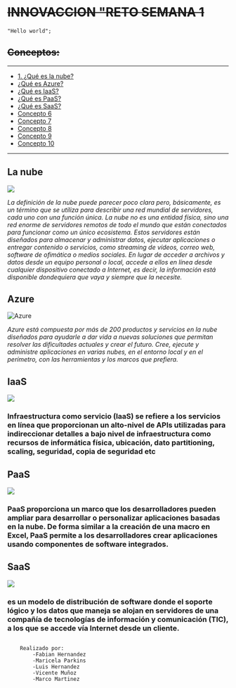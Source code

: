 <!-- HEADINGS-->
# ~~**INNOVACCION "RETO SEMANA 1**~~
    "Hello world";
## ~~Conceptos:~~ 
---
* [1. ¿Qué es la nube?](#la-nube)
* [¿Qué es Azure?](#Azure)
* [¿Qué es IaaS?](#iaas)
* [¿Qué es PaaS?](#paas)
* [¿Qué es SaaS?](#saas)
* [Concepto 6](#)
* [Concepto 7](#)
* [Concepto 8](#)
* [Concepto 9](#)
* [Concepto 10](#)
---
## **La nube**
![](https://www.arsys.es/blog/file/uploads/2019/02/mover-negocio-nube-01.jpg)

*La definición de la nube puede parecer poco clara pero, básicamente, es un término que se utiliza para describir una red mundial de servidores, cada uno con una función única. La nube no es una entidad física, sino una red enorme de servidores remotos de todo el mundo que están conectados para funcionar como un único ecosistema. Estos servidores están diseñados para almacenar y administrar datos, ejecutar aplicaciones o entregar contenido o servicios, como streaming de vídeos, correo web, software de ofimática o medios sociales. En lugar de acceder a archivos y datos desde un equipo personal o local, accede a ellos en línea desde cualquier dispositivo conectado a Internet, es decir, la información está disponible dondequiera que vaya y siempre que la necesite.*
## **Azure**
![Azure](https://www.saviantconsulting.com/images/blog/10-reasons-why-choose-azure-for-your-enterprise.png)

*Azure está compuesta por más de 200 productos y servicios en la nube diseñados para ayudarle a dar vida a nuevas soluciones que permitan resolver las dificultades actuales y crear el futuro. Cree, ejecute y administre aplicaciones en varias nubes, en el entorno local y en el perímetro, con las herramientas y los 
marcos que prefiera.*
## **IaaS**
![](https://encrypted-tbn0.gstatic.com/images?q=tbn:ANd9GcSntVfKvii_s3xsY9yPXAirbeb22lrDL2gefg&usqp=CAU)
### Infraestructura como servicio (IaaS) se refiere a los servicios en línea que proporcionan un alto-nivel de APIs utilizadas para indireccionar detalles a bajo nivel de infraestructura como recursos de informática física, ubicación, dato partitioning, scaling, seguridad, copia de seguridad etc
## **PaaS**
![](https://encrypted-tbn0.gstatic.com/images?q=tbn:ANd9GcSJcrMlE2jpGu8hTOFki6LBiQz_-zfWvonIWg&usqp=CAU)
### PaaS proporciona un marco que los desarrolladores pueden ampliar para desarrollar o personalizar aplicaciones basadas en la nube. De forma similar a la creación de una macro en Excel, PaaS permite a los desarrolladores crear aplicaciones usando componentes de software integrados.
## **SaaS**
![](https://encrypted-tbn0.gstatic.com/images?q=tbn:ANd9GcTU79VS9MCMr22J81_mBq6YK2YsH_lHRlyoKw&usqp=CAU)
### es un modelo de distribución de software donde el soporte lógico y los datos que maneja se alojan en servidores de una compañía de tecnologías de información y comunicación (TIC), a los que se accede vía Internet desde un cliente.
## 
## 
## 
## 

        Realizado por:
            -Fabian Hernandez
            -Maricela Parkins
            -Luis Hernandez
            -Vicente Muñoz
            -Marco Martinez 
